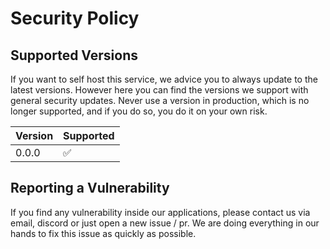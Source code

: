 # Security Policy

## Supported Versions

If you want to self host this service, we advice you to always update to the latest versions. However here you can find the versions we support with general security updates. Never use a version in production, which is no longer supported, and if you do so, you do it on your own risk.

| Version | Supported          |
| ------- | ------------------ |
| 0.0.0   | :white_check_mark: |

## Reporting a Vulnerability

If you find any vulnerability inside our applications, please contact us via email, discord or just open a new issue / pr. We are doing everything in our hands to fix this issue as quickly as possible.
